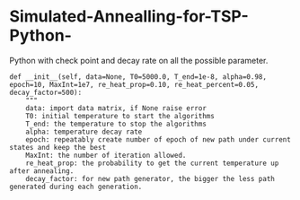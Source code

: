 # Simulated-Annealling-for-TSP-Python-
Python with check point and decay rate on all the possible parameter.


    def __init__(self, data=None, T0=5000.0, T_end=1e-8, alpha=0.98, epoch=10, MaxInt=1e7, re_heat_prop=0.10, re_heat_percent=0.05, decay_factor=500):
        """
        data: import data matrix, if None raise error
        T0: initial temperature to start the algorithms
        T_end: the temperature to stop the algorithms
        alpha: temperature decay rate
        epoch: repeatably create number of epoch of new path under current states and keep the best
        MaxInt: the number of iteration allowed.
        re_heat_prop: the probability to get the current temperature up after annealing.
        decay_factor: for new path generator, the bigger the less path generated during each generation.
